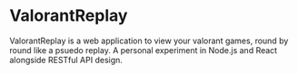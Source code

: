 # ValorantReplay

ValorantReplay is a web application to view your valorant games, round by round like a psuedo replay. A personal experiment in Node.js and React alongside RESTful API design.